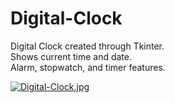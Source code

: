 # Digital-Clock

Digital Clock created through Tkinter.  
Shows current time and date.  
Alarm, stopwatch, and timer features.


[![Digital-Clock.jpg](https://i.postimg.cc/htwqLsnL/Digital-Clock.jpg)](https://postimg.cc/RWc89cNh)
